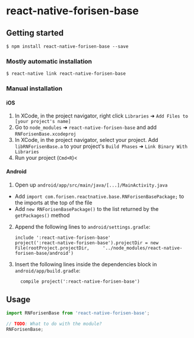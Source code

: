 
# react-native-forisen-base

## Getting started

`$ npm install react-native-forisen-base --save`

### Mostly automatic installation

`$ react-native link react-native-forisen-base`

### Manual installation


#### iOS

1. In XCode, in the project navigator, right click `Libraries` ➜ `Add Files to [your project's name]`
2. Go to `node_modules` ➜ `react-native-forisen-base` and add `RNForisenBase.xcodeproj`
3. In XCode, in the project navigator, select your project. Add `libRNForisenBase.a` to your project's `Build Phases` ➜ `Link Binary With Libraries`
4. Run your project (`Cmd+R`)<

#### Android

1. Open up `android/app/src/main/java/[...]/MainActivity.java`
  - Add `import com.forisen.reactnative.base.RNForisenBasePackage;` to the imports at the top of the file
  - Add `new RNForisenBasePackage()` to the list returned by the `getPackages()` method
2. Append the following lines to `android/settings.gradle`:
  	```
  	include ':react-native-forisen-base'
  	project(':react-native-forisen-base').projectDir = new File(rootProject.projectDir, 	'../node_modules/react-native-forisen-base/android')
  	```
3. Insert the following lines inside the dependencies block in `android/app/build.gradle`:
  	```
      compile project(':react-native-forisen-base')
  	```


## Usage
```javascript
import RNForisenBase from 'react-native-forisen-base';

// TODO: What to do with the module?
RNForisenBase;
```
  
